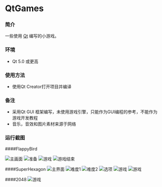 # QtGames

### 简介
一些使用 [Qt](https://www.qt.io/) 编写的小游戏。

### 环境
* Qt 5.0 或更高

### 使用方法
* 使用Qt Creator打开项目并编译

### 备注
* 采用Qt GUI 框架编写，未使用游戏引擎，只能作为GUI编程的参考，不能作为游戏开发教程
* 音乐，音效和图片素材来源于网络

### 运行截图

####FlappyBird

![主画面](https://github.com/moranzcw/QtGames/blob/master/ScreenShot/FlappyBird1.jpg)
![准备](https://github.com/moranzcw/QtGames/blob/master/ScreenShot/FlappyBird2.jpg)
![游戏](https://github.com/moranzcw/QtGames/blob/master/ScreenShot/FlappyBird3.jpg)
![游戏结束](https://github.com/moranzcw/QtGames/blob/master/ScreenShot/FlappyBird4.jpg)

####SuperHexagon
![主界面](https://github.com/moranzcw/QtGames/blob/master/ScreenShot/SuperHexagon1.JPG)
![难度1](https://github.com/moranzcw/QtGames/blob/master/ScreenShot/SuperHexagon2.JPG)
![难度2](https://github.com/moranzcw/QtGames/blob/master/ScreenShot/SuperHexagon3.JPG)
![选项](https://github.com/moranzcw/QtGames/blob/master/ScreenShot/SuperHexagon4.JPG)
![游戏](https://github.com/moranzcw/QtGames/blob/master/ScreenShot/SuperHexagon5.JPG)
![游戏](https://github.com/moranzcw/QtGames/blob/master/ScreenShot/SuperHexagon6.JPG)

####2048
![游戏](https://github.com/moranzcw/QtGames/blob/master/ScreenShot/2048.JPG)

